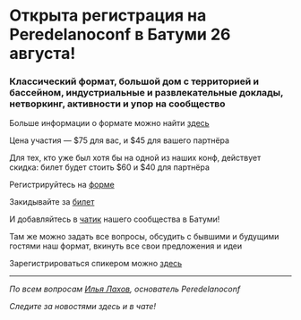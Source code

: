 # Открыта регистрация на **Peredelanoconf** в Батуми 26 августа!

### Классический формат, большой дом с территорией и бассейном, индустриальные и развлекательные доклады, нетворкинг, активности и упор на сообщество

Больше информации о формате можно найти [здесь](/./confs/standard.md)

Цена участия — $75 для вас, и $45 для вашего партнёра

Для тех, кто уже был хотя бы на одной из наших конф, действует скидка: билет будет стоить $60 и $40 для партнёра

Регистрируйтесь на [форме]( https://docs.google.com/forms/d/1QyaD6d2y_cbTHxX2eH52EU7Z_7D9ZZeMWoodpTFJ8cM)

Закидывайте за [билет](/./guides/how-to-pay.md)

И добавляйтесь в [чатик](https://t.me/peredelano_batumi) нашего сообщества в Батуми! 

Там же можно задать все вопросы, обсудить с бывшими и будущими гостями наш формат, вкинуть все свои предложения и идеи

Зарегистрироваться спикером можно [здесь](/./guides/tech-speech.md)

---

_По всем вопросам [Илья Лахов](https://t.me/ilakhov), основатель Peredelanoconf_

_Следите за новостями здесь и в чате!_
